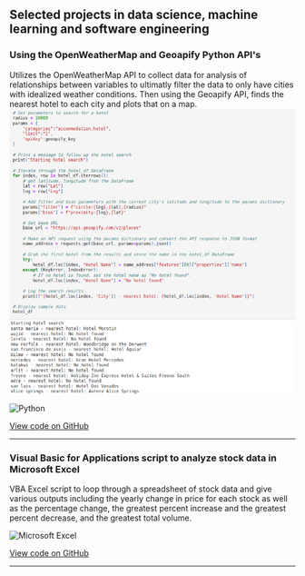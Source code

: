 ## Selected projects in data science, machine learning and software engineering


### Using the OpenWeatherMap and Geoapify Python API's

Utilizes the OpenWeatherMap API to collect data for analysis of relationships between variables to ultimatly filter the data to only have cities with idealized weather conditions. Then using the Geoapify API, finds the nearest hotel to each city and plots that on a map.
![OpenWeatherMap API usage](images/APIs.png)

![Python](https://img.shields.io/badge/python-3670A0?style=for-the-badge&logo=python&logoColor=ffdd54) 

[View code on GitHub](https://github.com/JustinePile/python-api-challenge)

---

### Visual Basic for Applications script to analyze stock data in Microsoft Excel

VBA Excel script to loop through a spreadsheet of stock data and give various outputs including the yearly change in price for each stock as well as the percentage change, the greatest percent increase and the greatest percent decrease, and the greatest total volume.

![Microsoft Excel](https://img.shields.io/badge/Microsoft_Excel-217346?style=for-the-badge&logo=microsoft-excel&logoColor=white)

[View code on GitHub](https://github.com/JustinePile/VBA-challenge)

---

<!-- https://github.com/Ileriayo/markdown-badges -->
<!-- [![](https://img.shields.io/badge/R-white?logo=R)](#) [![](https://img.shields.io/badge/Python-white?logo=Python)](#) [![](https://img.shields.io/badge/Jupyter-white?logo=Jupyter)](#) [![](https://img.shields.io/badge/sklearn-white?logo=scikit-learn)](#) [![](https://img.shields.io/badge/LIME-white?logo=LIME)](#) [![](https://img.shields.io/badge/SHAP-white?logo=SHAP)](#) [![](https://img.shields.io/badge/Anaconda-white?logo=anaconda)](#) [![](https://img.shields.io/badge/Geopandas-white?logo=Geopandas)](#) [![](https://img.shields.io/badge/Bash-white?logo=GNUbash)](#) [![](https://img.shields.io/badge/MongoDB-white?logo=mongodb)](#) -->
